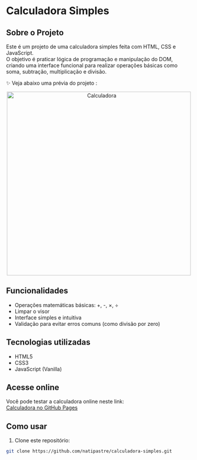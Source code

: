 # Calculadora Simples

## Sobre o Projeto

Este é um projeto de uma calculadora simples feita com HTML, CSS e JavaScript.  
O objetivo é praticar lógica de programação e manipulação do DOM, criando uma interface funcional para realizar operações básicas como soma, subtração, multiplicação e divisão.


✨ Veja abaixo uma prévia do projeto :
<div align="center">
  <img src="https://i.postimg.cc/3wYMz3nb/calculadora.png" alt="Calculadora" width="500"/>
</div>

## Funcionalidades

- Operações matemáticas básicas: +, -, ×, ÷  
- Limpar o visor  
- Interface simples e intuitiva  
- Validação para evitar erros comuns (como divisão por zero)

## Tecnologias utilizadas

- HTML5  
- CSS3  
- JavaScript (Vanilla)

## Acesse online

Você pode testar a calculadora online neste link:  
[Calculadora no GitHub Pages](https://natipastre.github.io/Calculadora---js-/)

## Como usar

1. Clone este repositório:  
```bash
git clone https://github.com/natipastre/calculadora-simples.git
